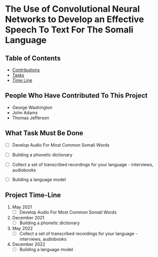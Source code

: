 # The Use of Convolutional Neural Networks to Develop an Effective Speech To Text For The Somali Language 

## Table of Contents
- [Contributions](##People-Who-Have-Contributed-To-This-Project)
- [Tasks](##What-Task-Must-Be-Done) 
- [Time Line](##Project-Time-Line)

## People Who Have Contributed To This Project
- George Washington
- John Adams
- Thomas Jefferson

## What Task Must Be Done 
- [ ] Develop Audio For Most Common Somali Words
- [ ] Building a phonetic dictionary
- [ ] Collect a set of transcribed recordings for your language - interviews, audiobooks
- [ ] Building a language model

 
 ## Project Time-Line
 1. May 2021
    - [ ] Develop Audio For Most Common Somali Words
    
 2. December 2021
    - [ ] Building a phonetic dictionary
    
 3. May 2022
    - [ ] Collect a set of transcribed recordings for your language - interviews, audiobooks
    
 4. December 2022
    - [ ] Building a language model
